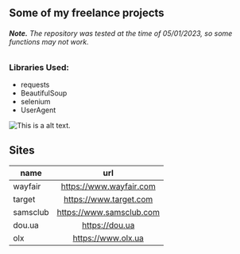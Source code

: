 ## Some of my freelance projects


###### **Note.** The repository was tested at the time of 05/01/2023, so some functions may not work.


### Libraries Used:



* requests
* BeautifulSoup
* selenium
* UserAgent

![This is a alt text.](https://github.com/codeberrypro/my_parsers/blob/master/logo.jpg)


## Sites

| name  | url|
| ------------- |:-------------:|
| wayfair      | https://www.wayfair.com   |
| target    | https://www.target.com |
| samsclub     | https://www.samsclub.com     |
| dou.ua     | https://dou.ua   |
| olx     | https://www.olx.ua   |
